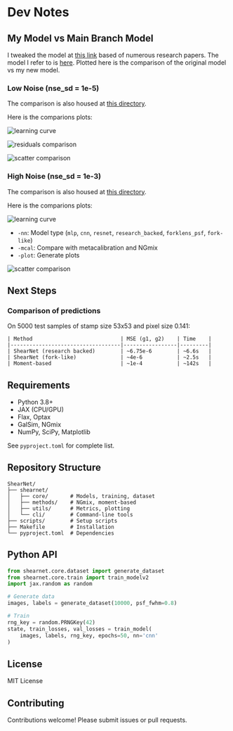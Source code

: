 # Dev Notes

## My Model vs Main Branch Model 

I tweaked the model at [this link](https://github.com/s-Sayan/ShearNet/blob/main/shearnet/core/models.py#L43) based of numerous research papers. The model I refer to is [here](./shearnet/core/models.py#L323). Plotted here is the comparison of the original model vs my new model.

### Low Noise (nse_sd = 1e-5)

The comparison is also housed at [this directory](./notebooks/research_vs_control_low_noise/).

Here is the comparions plots:

![learning curve](./notebooks/research_vs_control_low_noise/learning_curves_comparison_20250702_172032.png)

![residuals comparison](./notebooks/research_vs_control_low_noise/residuals_comparison_20250702_172126.png)

![scatter comparison](./notebooks/research_vs_control_low_noise/prediction_comparison_20250702_172119.png)

### High Noise (nse_sd = 1e-3)

The comparison is also housed at [this directory](./notebooks/research_vs_control_high_noise/).

Here is the comparions plots:

![learning curve](./notebooks/research_vs_control_high_noise/learning_curves_comparison_20250702_191955.png)

- `-nn`: Model type (`mlp`, `cnn`, `resnet`, `research_backed`, `forklens_psf`, `fork-like`)
- `-mcal`: Compare with metacalibration and NGmix
- `-plot`: Generate plots

![scatter comparison](./notebooks/research_vs_control_high_noise/residuals_comparison_20250702_192253.png)

## Next Steps

### Comparison of predictions
On 5000 test samples of stamp size 53x53 and pixel size 0.141:
```
| Method                            | MSE (g1, g2)    | Time    |
|-----------------------------------|-----------------|---------|
| ShearNet (research backed)        | ~6.75e-6        | ~6.6s   |
| ShearNet (fork-like)              | ~4e-6           | ~2.5s   |
| Moment-based                      | ~1e-4           | ~142s   |
```

## Requirements

- Python 3.8+
- JAX (CPU/GPU)
- Flax, Optax
- GalSim, NGmix
- NumPy, SciPy, Matplotlib

See `pyproject.toml` for complete list.

## Repository Structure

```
ShearNet/
├── shearnet/
│   ├── core/       # Models, training, dataset
│   ├── methods/    # NGmix, moment-based
│   ├── utils/      # Metrics, plotting
│   └── cli/        # Command-line tools
├── scripts/        # Setup scripts
├── Makefile        # Installation
└── pyproject.toml  # Dependencies

```

## Python API

```python
from shearnet.core.dataset import generate_dataset
from shearnet.core.train import train_modelv2
import jax.random as random

# Generate data
images, labels = generate_dataset(10000, psf_fwhm=0.8)

# Train
rng_key = random.PRNGKey(42)
state, train_losses, val_losses = train_model(
    images, labels, rng_key, epochs=50, nn='cnn'
)
```

## License

MIT License

## Contributing

Contributions welcome! Please submit issues or pull requests.
